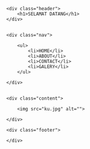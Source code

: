 <!DOCTYPE html>
<html lang="en">
<head>
    <meta charset="UTF-8">
    <meta name="viewport" content="width=device-width, initial-scale=1.0">
    <meta http-equiv="X-UA-Compatible" content="ie=edge">
    <title>Document</title>
   <style>
      
      body{margin:0px;padding:0px;}

h1 {
    color: blue;
    text-align: center;
    padding-top: 50px;
}

img {
    margin-top: 10px;
    margin-left: 10px;
}

ul {
    text-align: center;
    background-color: blue;
    width: 350px;
    margin-left: 5px;
    padding: 7px;
    display: block;
    list-style-type: none;
}

ul li {
    padding-left: 5px;
    display: inline-table;
    color: white;
}

.wadah {
    border: 1px solid;
    width: 100%;
    height: auto;
}

.header {
    border: 1px solid;
    width: 100%;
    height: 200px;
}

.nav {
    border: 1px solid;
    width: 100%;
    height: 60px;
}

.content {
    width: 100%;
    height: 1000px;
    border: 1px solid;
}

.footer {
    border: 1px solid;
    width: 100%;
    height: 65px;
}

    
   </style>
</head>
<body>
<div class="wadah">

    <div class="header">
        <h1>SELAMAT DATANG</h1>
    </div>


    <div class="nav">

        <ul>
            <li>HOME</li>
            <li>ABOUT</li>
            <li>CONTACT</li>
            <li>GALERY</li>
        </ul>
        
    </div>


    <div class="content">

        <img src="ku.jpg" alt="">
        
    </div>

    <div class="footer">
        
    </div>
</div>

    
</body>
</html>
